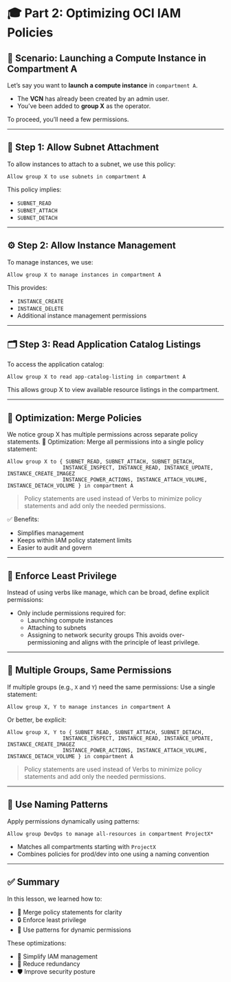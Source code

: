# 🎓 Part 2: Optimizing OCI IAM Policies


## 🧩 Scenario: Launching a Compute Instance in Compartment A

Let’s say you want to **launch a compute instance** in `compartment A`.

- The **VCN** has already been created by an admin user.
- You’ve been added to **group X** as the operator.

To proceed, you’ll need a few permissions.

---

## 🔐 Step 1: Allow Subnet Attachment

To allow instances to attach to a subnet, we use this policy:

```text
Allow group X to use subnets in compartment A
```

This policy implies:
- `SUBNET_READ`
- `SUBNET_ATTACH`
- `SUBNET_DETACH`

---

## ⚙️ Step 2: Allow Instance Management

To manage instances, we use:

```text
Allow group X to manage instances in compartment A
```

This provides:
- `INSTANCE_CREATE`
- `INSTANCE_DELETE`
- Additional instance management permissions

---

## 🗂 Step 3: Read Application Catalog Listings

To access the application catalog:

```text
Allow group X to read app-catalog-listing in compartment A
```

This allows group X to view available resource listings in the compartment.

---

## 🔄 Optimization: Merge Policies
We notice group X has multiple permissions across separate policy statements.
🔧 Optimization: Merge all permissions into a single policy statement:

```text
Allow group X to { SUBNET_READ, SUBNET_ATTACH, SUBNET_DETACH,
                  INSTANCE_INSPECT, INSTANCE_READ, INSTANCE_UPDATE, INSTANCE_CREATE_IMAGEZ
                  INSTANCE_POWER_ACTIONS, INSTANCE_ATTACH_VOLUME, INSTANCE_DETACH_VOLUME } in compartment A
```
> Policy statements are used instead of Verbs to minimize policy statements and add only the needed permissions.

✅ Benefits:
- Simplifies management
- Keeps within IAM policy statement limits
- Easier to audit and govern

---

## 🔐 Enforce Least Privilege
Instead of using verbs like manage, which can be broad, define explicit permissions:
  - Only include permissions required for:
    - Launching compute instances
    - Attaching to subnets
    - Assigning to network security groups
This avoids over-permissioning and aligns with the principle of least privilege.

---

## 👥 Multiple Groups, Same Permissions
If multiple groups (e.g., `X` and `Y`) need the same permissions:
Use a single statement:

```text
Allow group X, Y to manage instances in compartment A
```

Or better, be explicit:

```text
Allow group X, Y to { SUBNET_READ, SUBNET_ATTACH, SUBNET_DETACH,
                  INSTANCE_INSPECT, INSTANCE_READ, INSTANCE_UPDATE, INSTANCE_CREATE_IMAGEZ
                  INSTANCE_POWER_ACTIONS, INSTANCE_ATTACH_VOLUME, INSTANCE_DETACH_VOLUME } in compartment A
```
> Policy statements are used instead of Verbs to minimize policy statements and add only the needed permissions.
---

## 🧠 Use Naming Patterns
Apply permissions dynamically using patterns:

```text
Allow group DevOps to manage all-resources in compartment ProjectX*
```
- Matches all compartments starting with `ProjectX`
- Combines policies for prod/dev into one using a naming convention

---

## ✅ Summary
In this lesson, we learned how to:
 - 🔗 Merge policy statements for clarity
 - 🔒 Enforce least privilege
 - 🧠 Use patterns for dynamic permissions

These optimizations:
- 🔄 Simplify IAM management
- 🧼 Reduce redundancy
- 🛡 Improve security posture
